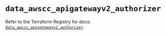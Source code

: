 # `data_awscc_apigatewayv2_authorizer`

Refer to the Terraform Registry for docs: [`data_awscc_apigatewayv2_authorizer`](https://registry.terraform.io/providers/hashicorp/awscc/0.70.0/docs/data-sources/apigatewayv2_authorizer).
